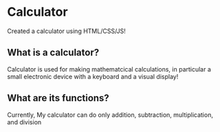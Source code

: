 # Calculator
Created a calculator using HTML/CSS/JS!

## What is a calculator?
Calculator is used for making mathematcical calculations, in particular a small electronic device with a keyboard and a visual display!

## What are its functions?
Currently, My calculator can do only addition, subtraction, multiplication, and division